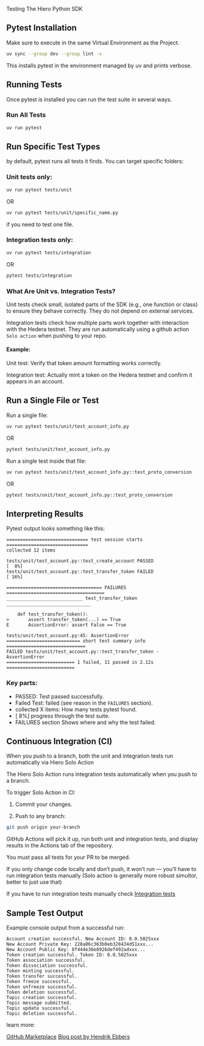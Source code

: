  Testing The Hiero Python SDK

## Pytest Installation

Make sure to execute in the same Virtual Environment as the Project.

```bash
uv sync --group dev --group lint -v 
``` 
This installs pytest in the environment managed by uv and prints verbose.

## Running Tests

Once pytest is installed you can run the test suite in several ways.

### Run All Tests

```bash
uv run pytest
```

## Run Specific Test Types

by default, pytest runs all tests it finds. You can target specific folders:

### Unit tests only:

```bash
uv run pytest tests/unit
```

OR

```bash
uv run pytest tests/unit/specific_name.py
```
if you need to test one file.

### Integration tests only:

```bash
uv run pytest tests/integration
```

OR

```bash
pytest tests/integration
```
### What Are Unit vs. Integration Tests?

Unit tests check small, isolated parts of the SDK (e.g., one function or class) to ensure they behave correctly. They do not depend on external services.

Integration tests check how multiple parts work together with interaction with the Hedera testnet. They are run automatically using a github action `Solo action` when pushing to your repo.

#### Example:

Unit test: Verify that token amount formatting works correctly.

Integration test: Actually mint a token on the Hedera testnet and confirm it appears in an account.

## Run a Single File  or Test

Run a single file:
```bash
uv run pytest tests/unit/test_account_info.py
```

OR

```bash
pytest tests/unit/test_account_info.py
```

Run a single test inside that file:
```bash
uv run pytest tests/unit/test_account_info.py::test_proto_conversion
```

OR

```bash
pytest tests/unit/test_account_info.py::test_proto_conversion
```

## Interpreting Results
Pytest output looks something like this:

```
============================== test session starts ==============================
collected 12 items

tests/unit/test_account.py::test_create_account PASSED                   [  8%]
tests/unit/test_account.py::test_transfer_token FAILED                   [ 16%]

=================================== FAILURES ====================================
____________________________ test_transfer_token _______________________________

    def test_transfer_token():
>       assert transfer_token(...) == True
E       AssertionError: assert False == True

tests/unit/test_account.py:45: AssertionError
=========================== short test summary info =============================
FAILED tests/unit/test_account.py::test_transfer_token - AssertionError
========================= 1 failed, 11 passed in 2.12s =========================
```

### Key parts:
* PASSED: Test passed successfully.
* Failed Test: failed (see reason in the `FAILURES` section).
* collected X items: How many tests pytest found.
* [ 8%] progress through the test suite.
* FAILURES section Shows where and why the test failed.


## Continuous Integration (CI)
When you push to a branch, both the unit and integration tests run automatically via Hiero Solo Action

The Hiero Solo Action runs integration tests automatically when you push to a branch.

To trigger Solo Action in CI:

1. Commit your changes.

2. Push to any branch:
```bash
git push origin your-branch
```

GitHub Actions will pick it up, run both unit and integration tests, and display results in the Actions tab of the repository.

You must pass all tests for your PR to be merged.

If you only change code locally and don’t push, it won’t run — you’ll have to run integration tests manually (Solo action is generally more robust simultor, better to just use that)

If you have to run integration tests manually check [Integration tests](#integration-tests-only)

## Sample Test Output
Example console output from a successful run:
```
Account creation successful. New Account ID: 0.0.5025xxx
New Account Private Key: 228a06c363b0eb328434d51xxx...
New Account Public Key: 8f444e36e8926def492adxxx...
Token creation successful. Token ID: 0.0.5025xxx
Token association successful.
Token dissociation successful.
Token minting successful.
Token transfer successful.
Token freeze successful.
Token unfreeze successful.
Token deletion successful.
Topic creation successful.
Topic message submitted.
Topic update successful.
Topic deletion successful.
```

learn more:

[GitHub Marketplace](https://github.com/marketplace/actions/hiero-solo-action)
[Blog post by Hendrik Ebbers](https://dev.to/hendrikebbers/ci-for-hedera-based-projects-2nja)
